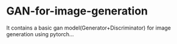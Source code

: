 # GAN-for-image-generation
It contains a basic gan model(Generator+Discriminator) for image generation using pytorch...

